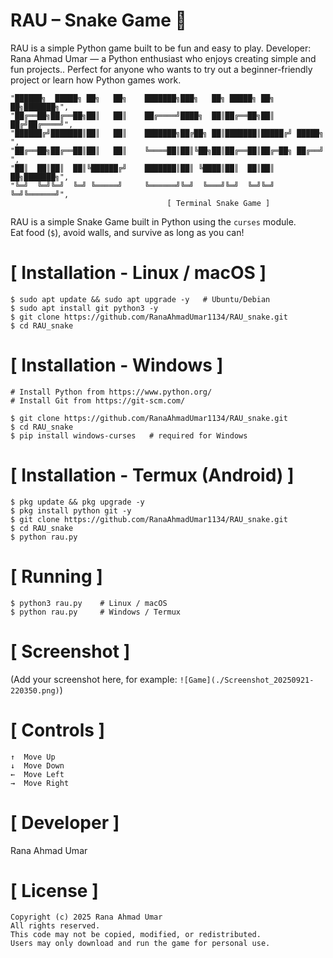 # RAU – Snake Game 🐍
RAU is a simple Python game built to be fun and easy to play.
 Developer: Rana Ahmad Umar — a Python enthusiast who enjoys 
creating simple and fun projects.. Perfect for anyone who wants 
to try out a beginner-friendly project or learn how Python games work.

```
"██████╗  █████╗ ██╗   ██╗    ███████╗███╗   ██╗ █████╗ ██╗  ██╗███████╗",
"██╔══██╗██╔══██╗██║   ██║    ██╔════╝████╗  ██║██╔══██╗██║ ██╔╝██╔════╝",
"██████╔╝███████║██║   ██║    ███████╗██╔██╗ ██║███████║█████╔╝ █████╗  ",
"██╔══██╗██╔══██║██║   ██║    ╚════██║██║╚██╗██║██╔══██║██╔═██╗ ██╔══╝  ",
"██║  ██║██║  ██║╚██████╔╝    ███████║██║ ╚████║██║  ██║██║  ██╗███████╗",
"╚═╝  ╚═╝╚═╝  ╚═╝ ╚═════╝     ╚══════╝╚═╝  ╚═══╝╚═╝  ╚═╝╚═╝  ╚═╝╚══════╝",
                                   [ Terminal Snake Game ]
```

RAU is a simple Snake Game built in Python using the `curses` module.  
Eat food (`$`), avoid walls, and survive as long as you can!

# [ Installation - Linux / macOS ]
```
$ sudo apt update && sudo apt upgrade -y   # Ubuntu/Debian
$ sudo apt install git python3 -y
$ git clone https://github.com/RanaAhmadUmar1134/RAU_snake.git
$ cd RAU_snake
```

# [ Installation - Windows ]
```
# Install Python from https://www.python.org/
# Install Git from https://git-scm.com/

$ git clone https://github.com/RanaAhmadUmar1134/RAU_snake.git
$ cd RAU_snake
$ pip install windows-curses   # required for Windows
```

# [ Installation - Termux (Android) ]
```
$ pkg update && pkg upgrade -y
$ pkg install python git -y
$ git clone https://github.com/RanaAhmadUmar1134/RAU_snake.git
$ cd RAU_snake
$ python rau.py
```

# [ Running ]
```
$ python3 rau.py    # Linux / macOS
$ python rau.py     # Windows / Termux
```

# [ Screenshot ]
(Add your screenshot here, for example: `![Game](./Screenshot_20250921-220350.png)`)

# [ Controls ]
```
↑  Move Up
↓  Move Down
←  Move Left
→  Move Right
```

# [ Developer ]
Rana Ahmad Umar

# [ License ]
```
Copyright (c) 2025 Rana Ahmad Umar
All rights reserved.
This code may not be copied, modified, or redistributed.
Users may only download and run the game for personal use.
```
